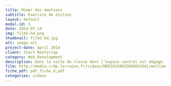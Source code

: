 ```yaml
---
title: Mimer des émotions
subtitle: Exercice de diction
layout: default
modal-id: 5
date: 2014-07-14
img: film5-hd.png
thumbnail: film5-bd.jpg
alt: image-alt
project-date: April 2014
client: Start Bootstrap
category: Web Development
description: Dans la salle de classe dont l’espace central est dégagé. Un diaporama permet un rappel du vocabulaire et des consignes, l’image aide à l’acquisition du vocabulaire.
film: http://media.crdp-lorraine.fr/videos/MEDIA150825095033561/multimedia/MEDIA150825095033561.mp4
fiche_pdf: pdf_fiche_6.pdf
categories: videos
---
```

